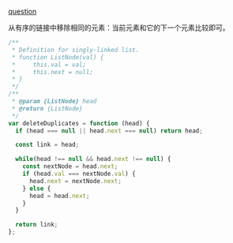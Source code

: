 [question](https://leetcode.com/problems/remove-duplicates-from-sorted-list/)

从有序的链接中移除相同的元素：当前元素和它的下一个元素比较即可。

```js
/**
 * Definition for singly-linked list.
 * function ListNode(val) {
 *     this.val = val;
 *     this.next = null;
 * }
 */
/**
 * @param {ListNode} head
 * @return {ListNode}
 */
var deleteDuplicates = function (head) {
  if (head === null || head.next === null) return head;

  const link = head;

  while(head !== null && head.next !== null) {
    const nextNode = head.next;
    if (head.val === nextNode.val) {
      head.next = nextNode.next;
    } else {
      head = head.next;
    }
  }

  return link;
};
```